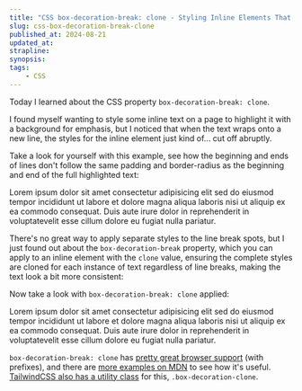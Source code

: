 ```yaml
---
title: "CSS box-decoration-break: clone - Styling Inline Elements That Line Break"
slug: css-box-decoration-break-clone
published_at: 2024-08-21
updated_at: 
strapline: 
synopsis: 
tags:
    - CSS
---
```


Today I learned about the CSS property `box-decoration-break: clone`.

I found myself wanting to style some inline text on a page to highlight it with a background for emphasis, but I noticed that when the text wraps onto a new line, the styles for the inline element just kind of... cut off abruptly.

Take a look for yourself with this example, see how the beginning and ends of lines don't follow the same padding and border-radius as the beginning and end of the full highlighted text:

<div class="border-2 border-gray-300 border-dashed rounded-2xl px-4 -mx-4 sm:px-6 sm:-mx-6 py-4">
Lorem ipsum dolor sit amet consectetur adipisicing elit sed do eiusmod tempor incididunt ut labore et dolore magna aliqua <span class="px-2 py-1 bg-orange-500 text-orange-50 from-orange-400 to-orange-600 bg-gradient-to-br rounded-tr-md rounded-bl-md rounded-tl-xl rounded-br-xl">laboris nisi ut aliquip ex ea commodo consequat. Duis aute irure dolor in reprehenderit in voluptatevelit esse cillum dolore eu fugiat</span> nulla pariatur.
</div>

There's no great way to apply separate styles to the line break spots, but I just found out about the `box-decoration-break` property, which you can apply to an inline element with the `clone` value, ensuring the complete styles are cloned for each instance of text regardless of line breaks, making the text look a bit more consistent:

Now take a look with `box-decoration-break: clone` applied:

<div class="border-2 border-gray-300 border-dashed rounded-2xl px-4 -mx-4 sm:px-6 sm:-mx-6 py-4">
Lorem ipsum dolor sit amet consectetur adipisicing elit sed do eiusmod tempor incididunt ut labore et dolore magna aliqua <span class="px-2 py-1 bg-orange-500 text-orange-50 from-orange-400 to-orange-600 bg-gradient-to-br rounded-tr-md rounded-bl-md rounded-tl-xl rounded-br-xl box-decoration-clone">laboris nisi ut aliquip ex ea commodo consequat. Duis aute irure dolor in reprehenderit in voluptatevelit esse cillum dolore eu fugiat</span> nulla pariatur.
</div>

`box-decoration-break: clone` has [pretty great browser support](https://developer.mozilla.org/en-US/docs/Web/CSS/box-decoration-break) (with prefixes), and there are [more examples on MDN](https://developer.mozilla.org/en-US/docs/Web/CSS/box-decoration-break) to see how it's useful. [TailwindCSS also has a utility class](https://tailwindcss.com/docs/box-decoration-break) for this, `.box-decoration-clone`.